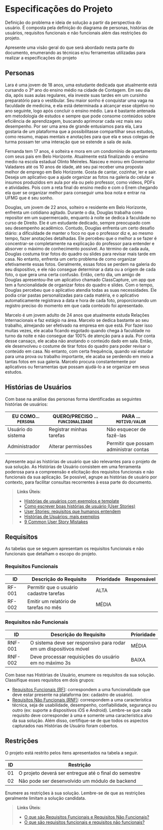# Especificações do Projeto

Definição do problema e ideia de solução a partir da perspectiva do usuário. É composta pela definição do  diagrama de personas, histórias de usuários, requisitos funcionais e não funcionais além das restrições do projeto.

Apresente uma visão geral do que será abordado nesta parte do documento, enumerando as técnicas e/ou ferramentas utilizadas para realizar a especificações do projeto

## Personas

Lara é uma jovem de 18 anos, uma estudante dedicada que atualmente está cursando o 3º ano do ensino médio na cidade de Contagem. Em seu dia dia, após suas aulas regulares, ela investe suas tardes em um cursinho preparatório para o vestibular. Seu maior sonho é conquistar uma vaga na faculdade de medicina, e ela está determinada a alcançar esse objetivo no ano seguinte, logo após concluir o ensino médio. Lara é bastante antenada em metodologia de estudos e sempre que pode consome conteúdos sobre eficiência de aprendizagem, buscando aprimorar cada vez mais seu desempenho. Por ser uma area de grande entusiamos para ela, Lara gostaria de um plataforma que a possibilitasse compartilhar seus estudos, como resumo, mapas mentais e anotações para que ela e seus colegas de turma possam ter uma interação que se estende a sala de aula.

Fernanda tem 17 anos, é solteira e mora em um condomínio de apartamento com seus pais em Belo Horizonte. Atualmente está finalizando o ensino medio na escola estadual Olinto Meireles. Nasceu e morou em Governador Valadares até os 10 anos de idade, até seu pai receber uma proposta melhor de emprego em Belo Horizonte. Gosta de cantar, cozinhar, ler e sair. Deseja um aplicativo que a ajude organizar as fotos na galeria do celular e insumos produzidos em aula por ela ou pelo professor, como videos, PDFs e atividades. Pois com a reta final do ensino medio e com o Enem chegando ela quer se organizar melhor para conseguir uma boa nota e entrar na UFMG que é seu sonho.

Douglas, um jovem de 22 anos, solteiro e residente em Belo Horizonte, enfrenta um cotidiano agitado. Durante o dia, Douglas trabalha como repositor em um supermercado, enquanto à noite se dedica à faculdade no curso de Direito. Ele é um estudante dedicado, sempre preocupado com seu desempenho acadêmico. Contudo, Douglas enfrenta um certo desafio diário: a dificuldade de manter o foco no que o professor diz e, ao mesmo tempo, fazer anotações detalhadas. Ele percebeu que o melhor a se fazer é concentrar-se completamente na explicação do professor para entender e absorver o máximo de conhecimento possível. Ao término de cada aula, Douglas costuma tirar fotos do quadro ou slides para revisar mais tarde em casa. No entanto, enfrenta um certo problema de como organizar efetivamente essas fotos. Geralmente, essas fotos se perdem na galeria do seu dispositivo, e ele não consegue determinar a data ou a origem de cada foto, o que gera uma certa confusão.
Então, certo dia, um amigo de Douglas apresentou-lhe um aplicativo chamado ClassCapture, um app que tem a funcionalidade de organizar fotos do quadro e slides. Com o tempo, Douglas percebeu que o aplicativo atendia todas as suas necessidades. Ele podia criar pastas personalizadas para cada matéria, e o aplicativo automaticamente registrava a data e hora de cada foto, proporcionando um registro preciso do momento em que cada conteúdo foi apresentado.

Marcelo é um jovem adulto de 24 anos que atualmente estuda Relações Internacionais e faz estágio na área. Marcelo se dedica bastante ao seu trabalho, almejando ser efetivado na empresa em que está. Por fazer isso muitas vezes, ele acaba ficando esgotado quando chega à faculdade no turno da noite e não consegue dar 100% de atenção para a aula. Por conta desse cansaço, ele acaba não anotando o conteúdo dado em sala. Então, ele desenvolveu o costume de tirar fotos do quadro para poder revisar o conteúdo em casa. No entanto, com certa frequência, quando vai estudar para uma prova ou trabalho importante, ele acaba se perdendo em meio a tantas fotos em sua galeria. Marcelo procura constantemente por aplicativos ou ferramentas que possam ajudá-lo a se organizar em seus estudos.



## Histórias de Usuários

Com base na análise das personas forma identificadas as seguintes histórias de usuários:

|EU COMO... `PERSONA`| QUERO/PRECISO ... `FUNCIONALIDADE` |PARA ... `MOTIVO/VALOR`                 |
|--------------------|------------------------------------|----------------------------------------|
|Usuário do sistema  | Registrar minhas tarefas           | Não esquecer de fazê-las               |
|Administrador       | Alterar permissões                 | Permitir que possam administrar contas |

Apresente aqui as histórias de usuário que são relevantes para o projeto de sua solução. As Histórias de Usuário consistem em uma ferramenta poderosa para a compreensão e elicitação dos requisitos funcionais e não funcionais da sua aplicação. Se possível, agrupe as histórias de usuário por contexto, para facilitar consultas recorrentes à essa parte do documento.

> **Links Úteis**:
> - [Histórias de usuários com exemplos e template](https://www.atlassian.com/br/agile/project-management/user-stories)
> - [Como escrever boas histórias de usuário (User Stories)](https://medium.com/vertice/como-escrever-boas-users-stories-hist%C3%B3rias-de-usu%C3%A1rios-b29c75043fac)
> - [User Stories: requisitos que humanos entendem](https://www.luiztools.com.br/post/user-stories-descricao-de-requisitos-que-humanos-entendem/)
> - [Histórias de Usuários: mais exemplos](https://www.reqview.com/doc/user-stories-example.html)
> - [9 Common User Story Mistakes](https://airfocus.com/blog/user-story-mistakes/)

## Requisitos

As tabelas que se seguem apresentam os requisitos funcionais e não funcionais que detalham o escopo do projeto.

### Requisitos Funcionais

|ID    | Descrição do Requisito  | Prioridade | Responsável |
|------|-----------------------------------------|----| ----|
|RF-001| Permitir que o usuário cadastre tarefas | ALTA |  |
|RF-002| Emitir um relatório de tarefas no mês   | MÉDIA | |


### Requisitos não Funcionais

|ID     | Descrição do Requisito  |Prioridade |
|-------|-------------------------|----|
|RNF-001| O sistema deve ser responsivo para rodar em um dispositivos móvel | MÉDIA | 
|RNF-002| Deve processar requisições do usuário em no máximo 3s |  BAIXA | 

Com base nas Histórias de Usuário, enumere os requisitos da sua solução. Classifique esses requisitos em dois grupos:

- [Requisitos Funcionais
 (RF)](https://pt.wikipedia.org/wiki/Requisito_funcional):
 correspondem a uma funcionalidade que deve estar presente na
  plataforma (ex: cadastro de usuário).
- [Requisitos Não Funcionais
  (RNF)](https://pt.wikipedia.org/wiki/Requisito_n%C3%A3o_funcional):
  correspondem a uma característica técnica, seja de usabilidade,
  desempenho, confiabilidade, segurança ou outro (ex: suporte a
  dispositivos iOS e Android).
Lembre-se que cada requisito deve corresponder à uma e somente uma
característica alvo da sua solução. Além disso, certifique-se de que
todos os aspectos capturados nas Histórias de Usuário foram cobertos.

## Restrições

O projeto está restrito pelos itens apresentados na tabela a seguir.

|ID| Restrição                                             |
|--|-------------------------------------------------------|
|01| O projeto deverá ser entregue até o final do semestre |
|02| Não pode ser desenvolvido um módulo de backend        |


Enumere as restrições à sua solução. Lembre-se de que as restrições geralmente limitam a solução candidata.

> **Links Úteis**:
> - [O que são Requisitos Funcionais e Requisitos Não Funcionais?](https://codificar.com.br/requisitos-funcionais-nao-funcionais/)
> - [O que são requisitos funcionais e requisitos não funcionais?](https://analisederequisitos.com.br/requisitos-funcionais-e-requisitos-nao-funcionais-o-que-sao/)
